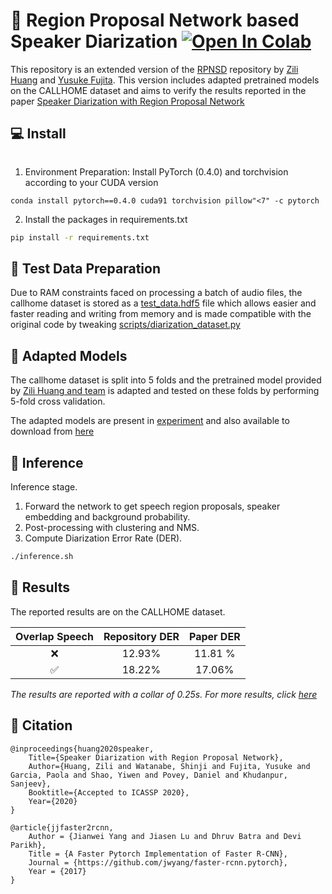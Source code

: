 # :speech_balloon: Region Proposal Network based Speaker Diarization [![Open In Colab](https://colab.research.google.com/assets/colab-badge.svg)](https://colab.research.google.com/drive/1SDpunV2TwneTUY017OFcScL6uAnHrpaA?usp=sharing)
This repository is an extended version of the [RPNSD](https://github.com/HuangZiliAndy/RPNSD) repository by [Zili Huang](https://github.com/HuangZiliAndy) and [Yusuke Fujita](https://github.com/yubouf). This version includes adapted pretrained models on the CALLHOME dataset and aims to verify the results reported in the paper [Speaker Diarization with Region Proposal Network](https://arxiv.org/pdf/2002.06220.pdf)

## :computer: Install 

```bash

```
1. Environment Preparation: Install PyTorch (0.4.0) and torchvision according to your CUDA version
```
conda install pytorch==0.4.0 cuda91 torchvision pillow"<7" -c pytorch
```
2. Install the packages in requirements.txt
```bash
pip install -r requirements.txt
```

## :open_file_folder: Test Data Preparation 
 Due to RAM constraints faced on processing a batch of audio files, the callhome dataset is stored as a [test_data.hdf5](https://drive.google.com/file/d/1HNVEi3mWFdpOt7y0oEuLyfBiigtR_ww_/view?usp=sharing) file which allows easier and faster reading and writing from memory and is made compatible with the original code by tweaking [scripts/diarization_dataset.py](https://github.com/sehgal-simran/Speaker-Diarization/blob/main/RPNSD/scripts/diarization_dataset.py)



## :checkered_flag: Adapted Models 	
The callhome dataset is split into 5 folds and the pretrained model provided by [Zili Huang and team](https://drive.google.com/file/d/1EYhTADveeeMlu2J3AqzkITcKXZhbNmUa/view?usp=sharing) is adapted and tested on these folds by performing 5-fold cross validation.

The adapted models are present in [experiment](https://github.com/sehgal-simran/Speaker-Diarization/tree/main/RPNSD/experiment) and also available to download from [here](https://drive.google.com/file/d/1_qGZ42zSgcrgBCm12gJz6IJyt5O0EUQq/view?usp=sharing)

## :runner: Inference 
Inference stage. 
1. Forward the network to get speech region proposals, speaker embedding and background probability.
2. Post-processing with clustering and NMS.
3. Compute Diarization Error Rate (DER).

```bash
./inference.sh
```

## :ledger: Results 
The reported results are on the CALLHOME dataset.

| Overlap Speech| Repository DER | Paper DER |
| :-:| :-:|:-:|
| 	      :x: | 12.93% | 11.81 %|
|       :white_check_mark: |18.22% | 17.06% |

*The results are reported with a collar of 0.25s. For more results, click [here](https://github.com/sehgal-simran/Speaker-Diarization/tree/main/RPNSD/experiment/results)*




## :high_brightness: Citation 

    @inproceedings{huang2020speaker,
        Title={Speaker Diarization with Region Proposal Network},
        Author={Huang, Zili and Watanabe, Shinji and Fujita, Yusuke and Garcia, Paola and Shao, Yiwen and Povey, Daniel and Khudanpur, Sanjeev},
        Booktitle={Accepted to ICASSP 2020},
        Year={2020}
    }
    
    @article{jjfaster2rcnn,
        Author = {Jianwei Yang and Jiasen Lu and Dhruv Batra and Devi Parikh},
        Title = {A Faster Pytorch Implementation of Faster R-CNN},
        Journal = {https://github.com/jwyang/faster-rcnn.pytorch},
        Year = {2017}
    } 
